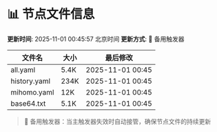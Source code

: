 # 📊 节点文件信息

**更新时间**: 2025-11-01 00:45:57 北京时间
**更新方式**: 🔄 备用触发器

| 文件名 | 大小 | 最后修改 |
|--------|------|----------|
| all.yaml | 5.4K | 2025-11-01 00:45 |
| history.yaml | 234K | 2025-11-01 00:45 |
| mihomo.yaml | 12K | 2025-11-01 00:45 |
| base64.txt | 5.1K | 2025-11-01 00:45 |

> 🔄 备用触发器：当主触发器失效时自动接管，确保节点文件的持续更新
